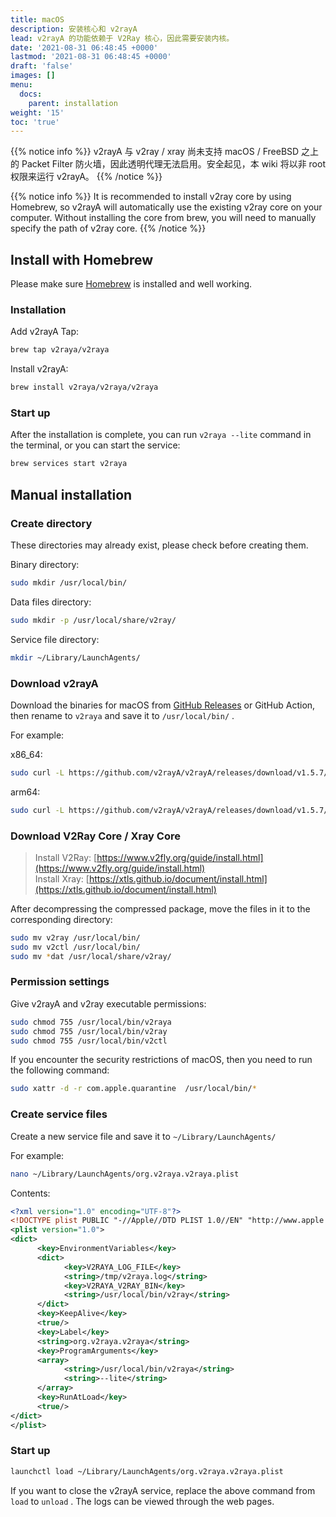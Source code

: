```yaml
---
title: macOS
description: 安装核心和 v2rayA
lead: v2rayA 的功能依赖于 V2Ray 核心，因此需要安装内核。
date: '2021-08-31 06:48:45 +0000'
lastmod: '2021-08-31 06:48:45 +0000'
draft: 'false'
images: []
menu:
  docs:
    parent: installation
weight: '15'
toc: 'true'
---
```


{{% notice info %}} v2rayA 与 v2ray / xray 尚未支持 macOS / FreeBSD 之上的 Packet Filter 防火墙，因此透明代理无法启用。安全起见，本 wiki 将以非 root 权限来运行 v2rayA。 {{% /notice %}}

{{% notice info %}} It is recommended to install v2ray core by using Homebrew, so v2rayA will automatically use the existing v2ray core on your computer. Without installing the core from brew, you will need to manually specify the path of v2ray core. {{% /notice %}}

## Install with Homebrew

Please make sure [Homebrew](https://brew.sh/) is installed and well working.

### Installation

Add v2rayA Tap:

```bash
brew tap v2raya/v2raya
```

Install v2rayA:

```bash
brew install v2raya/v2raya/v2raya
```

### Start up

After the installation is complete, you can run `v2raya --lite` command in the terminal, or you can start the service:

```bash
brew services start v2raya
```

## Manual installation

### Create directory

These directories may already exist, please check before creating them.

Binary directory:

```bash
sudo mkdir /usr/local/bin/
```

Data files directory:

```bash
sudo mkdir -p /usr/local/share/v2ray/
```

Service file directory:

```bash
mkdir ~/Library/LaunchAgents/
```

### Download v2rayA

Download the binaries for macOS from [GitHub Releases](https://github.com/v2rayA/v2rayA/releases) or GitHub Action, then rename to `v2raya` and save it to `/usr/local/bin/` .

For example:

x86_64:

```bash
sudo curl -L https://github.com/v2rayA/v2rayA/releases/download/v1.5.7/v2raya_darwin_x64_1.5.7 -o /usr/local/bin/v2raya
```

arm64:

```bash
sudo curl -L https://github.com/v2rayA/v2rayA/releases/download/v1.5.7/v2raya_darwin_arm64_1.5.7 -o /usr/local/bin/v2raya
```

### Download V2Ray Core / Xray Core

> Install V2Ray: [https://www.v2fly.org/guide/install.html](https://www.v2fly.org/guide/install.html)<br> Install Xray: [https://xtls.github.io/document/install.html](https://xtls.github.io/document/install.html)

After decompressing the compressed package, move the files in it to the corresponding directory:

```bash
sudo mv v2ray /usr/local/bin/
sudo mv v2ctl /usr/local/bin/
sudo mv *dat /usr/local/share/v2ray/
```

### Permission settings

Give v2rayA and v2ray executable permissions:

```bash
sudo chmod 755 /usr/local/bin/v2raya
sudo chmod 755 /usr/local/bin/v2ray
sudo chmod 755 /usr/local/bin/v2ctl
```

If you encounter the security restrictions of macOS, then you need to run the following command:

```bash
sudo xattr -d -r com.apple.quarantine  /usr/local/bin/*
```

### Create service files

Create a new service file and save it to `~/Library/LaunchAgents/`

For example:

```bash
nano ~/Library/LaunchAgents/org.v2raya.v2raya.plist
```

Contents:

```xml
<?xml version="1.0" encoding="UTF-8"?>
<!DOCTYPE plist PUBLIC "-//Apple//DTD PLIST 1.0//EN" "http://www.apple.com/DTDs/PropertyList-1.0.dtd">
<plist version="1.0">
<dict>
      <key>EnvironmentVariables</key>
      <dict>
            <key>V2RAYA_LOG_FILE</key>
            <string>/tmp/v2raya.log</string>
            <key>V2RAYA_V2RAY_BIN</key>
            <string>/usr/local/bin/v2ray</string>
      </dict>
      <key>KeepAlive</key>
      <true/>
      <key>Label</key>
      <string>org.v2raya.v2raya</string>
      <key>ProgramArguments</key>
      <array>
            <string>/usr/local/bin/v2raya</string>
            <string>--lite</string>
      </array>
      <key>RunAtLoad</key>
      <true/>
</dict>
</plist>
```

### Start up

```bash
launchctl load ~/Library/LaunchAgents/org.v2raya.v2raya.plist
```

If you want to close the v2rayA service, replace the above command from `load` to `unload` . The logs can be viewed through the web pages.
